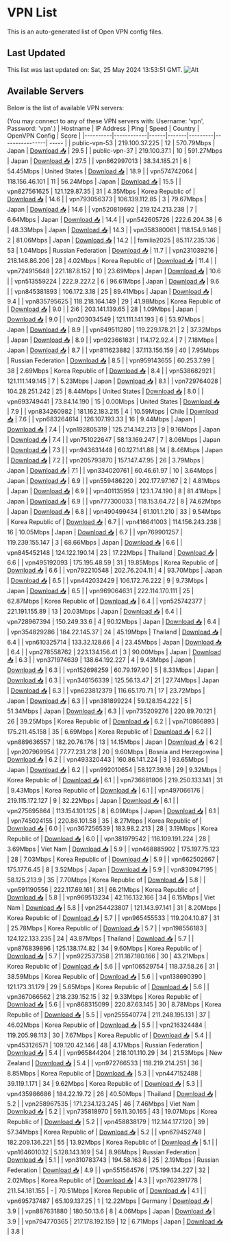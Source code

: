 # VPN List

This is an auto-generated list of Open VPN config files.

## Last Updated

This list was last updated on: Sat, 25 May 2024 13:53:51 GMT.
![Alt](https://repobeats.axiom.co/api/embed/186b98318ef1479477931607c1ad7d823f12451f.svg "Repobeats analytics image")

## Available Servers

Below is the list of available VPN servers:

(You may connect to any of these VPN servers with: Username: 'vpn', Password: 'vpn'.)
| Hostname | IP Address | Ping | Speed | Country | OpenVPN Config | Score |
|----------|------------|------|-------|---------|----------------| ----- |
| public-vpn-53 | 219.100.37.225 | 12 | 570.79Mbps | Japan | [Download 📥](./configs/server_0_JP.ovpn) | 29.5 |
| public-vpn-37 | 219.100.37.1 | 10 | 591.27Mbps | Japan | [Download 📥](./configs/server_1_JP.ovpn) | 27.5 |
| vpn862997013 | 38.34.185.21 | 6 | 54.45Mbps | United States | [Download 📥](./configs/server_2_US.ovpn) | 18.9 |
| vpn574742064 | 118.156.46.101 | 11 | 56.24Mbps | Japan | [Download 📥](./configs/server_3_JP.ovpn) | 15.5 |
| vpn827561625 | 121.129.87.35 | 31 | 4.35Mbps | Korea Republic of | [Download 📥](./configs/server_4_KR.ovpn) | 14.6 |
| vpn793056373 | 106.139.112.85 | 3 | 79.67Mbps | Japan | [Download 📥](./configs/server_5_JP.ovpn) | 14.6 |
| vpn520819692 | 219.124.213.238 | 7 | 6.64Mbps | Japan | [Download 📥](./configs/server_6_JP.ovpn) | 14.4 |
| vpn542605726 | 222.6.204.38 | 6 | 48.33Mbps | Japan | [Download 📥](./configs/server_7_JP.ovpn) | 14.3 |
| vpn358380061 | 118.154.9.146 | 2 | 81.06Mbps | Japan | [Download 📥](./configs/server_8_JP.ovpn) | 14.2 |
| familia2025 | 85.117.235.136 | 53 | 1.04Mbps | Russian Federation | [Download 📥](./configs/server_9_RU.ovpn) | 11.7 |
| vpn231039216 | 218.148.86.206 | 28 | 4.02Mbps | Korea Republic of | [Download 📥](./configs/server_10_KR.ovpn) | 11.4 |
| vpn724915648 | 221.187.8.152 | 10 | 23.69Mbps | Japan | [Download 📥](./configs/server_11_JP.ovpn) | 10.6 |
| vpn513559224 | 222.9.227.2 | 6 | 96.61Mbps | Japan | [Download 📥](./configs/server_12_JP.ovpn) | 9.6 |
| vpn845381893 | 106.172.3.18 | 25 | 89.41Mbps | Japan | [Download 📥](./configs/server_13_JP.ovpn) | 9.4 |
| vpn835795625 | 118.218.164.149 | 29 | 41.98Mbps | Korea Republic of | [Download 📥](./configs/server_14_KR.ovpn) | 9.0 |
| 2i6 | 203.141.139.65 | 28 | 1.09Mbps | Japan | [Download 📥](./configs/server_15_JP.ovpn) | 9.0 |
| vpn203034549 | 121.111.141.193 | 6 | 53.97Mbps | Japan | [Download 📥](./configs/server_16_JP.ovpn) | 8.9 |
| vpn849511280 | 119.229.178.21 | 2 | 37.32Mbps | Japan | [Download 📥](./configs/server_17_JP.ovpn) | 8.9 |
| vpn923661831 | 114.172.92.4 | 7 | 7.18Mbps | Japan | [Download 📥](./configs/server_18_JP.ovpn) | 8.7 |
| vpn811623882 | 37.113.156.159 | 40 | 7.95Mbps | Russian Federation | [Download 📥](./configs/server_19_RU.ovpn) | 8.5 |
| vpn959143655 | 60.253.7.99 | 38 | 2.69Mbps | Korea Republic of | [Download 📥](./configs/server_20_KR.ovpn) | 8.4 |
| vpn538682921 | 121.111.149.145 | 7 | 5.23Mbps | Japan | [Download 📥](./configs/server_21_JP.ovpn) | 8.1 |
| vpn729764028 | 104.28.251.242 | 25 | 8.44Mbps | United States | [Download 📥](./configs/server_22_US.ovpn) | 8.0 |
| vpn693749441 | 73.84.14.190 | 15 | 0.00Mbps | United States | [Download 📥](./configs/server_23_US.ovpn) | 7.9 |
| vpn834260982 | 181.162.183.215 | 4 | 10.59Mbps | Chile | [Download 📥](./configs/server_24_CL.ovpn) | 7.6 |
| vpn683264614 | 126.107.193.33 | 16 | 9.44Mbps | Japan | [Download 📥](./configs/server_25_JP.ovpn) | 7.4 |
| vpn192805319 | 125.214.142.213 | 9 | 9.16Mbps | Japan | [Download 📥](./configs/server_26_JP.ovpn) | 7.4 |
| vpn751022647 | 58.13.169.247 | 7 | 8.06Mbps | Japan | [Download 📥](./configs/server_27_JP.ovpn) | 7.3 |
| vpn943631448 | 60.127.141.88 | 14 | 8.46Mbps | Japan | [Download 📥](./configs/server_28_JP.ovpn) | 7.2 |
| vpn205793870 | 157.147.47.95 | 26 | 3.79Mbps | Japan | [Download 📥](./configs/server_29_JP.ovpn) | 7.1 |
| vpn334020761 | 60.46.61.97 | 10 | 3.64Mbps | Japan | [Download 📥](./configs/server_30_JP.ovpn) | 6.9 |
| vpn559486220 | 202.177.97.167 | 2 | 4.81Mbps | Japan | [Download 📥](./configs/server_31_JP.ovpn) | 6.9 |
| vpn401135959 | 123.1.74.190 | 8 | 81.41Mbps | Japan | [Download 📥](./configs/server_32_JP.ovpn) | 6.9 |
| vpn777300033 | 118.153.64.72 | 8 | 74.62Mbps | Japan | [Download 📥](./configs/server_33_JP.ovpn) | 6.8 |
| vpn490499434 | 61.101.1.210 | 33 | 9.54Mbps | Korea Republic of | [Download 📥](./configs/server_34_KR.ovpn) | 6.7 |
| vpn416641003 | 114.156.243.238 | 16 | 10.05Mbps | Japan | [Download 📥](./configs/server_35_JP.ovpn) | 6.7 |
| vpn769901257 | 119.239.155.147 | 3 | 68.66Mbps | Japan | [Download 📥](./configs/server_36_JP.ovpn) | 6.6 |
| vpn845452148 | 124.122.190.14 | 23 | 17.22Mbps | Thailand | [Download 📥](./configs/server_37_TH.ovpn) | 6.6 |
| vpn495192093 | 175.195.48.59 | 31 | 19.85Mbps | Korea Republic of | [Download 📥](./configs/server_38_KR.ovpn) | 6.6 |
| vpn792210548 | 202.76.204.11 | 4 | 93.70Mbps | Japan | [Download 📥](./configs/server_39_JP.ovpn) | 6.5 |
| vpn442032429 | 106.172.76.222 | 9 | 9.73Mbps | Japan | [Download 📥](./configs/server_40_JP.ovpn) | 6.5 |
| vpn969064631 | 222.114.170.111 | 25 | 62.87Mbps | Korea Republic of | [Download 📥](./configs/server_41_KR.ovpn) | 6.4 |
| vpn525742377 | 221.191.155.89 | 13 | 20.03Mbps | Japan | [Download 📥](./configs/server_42_JP.ovpn) | 6.4 |
| vpn728967394 | 150.249.33.6 | 4 | 90.12Mbps | Japan | [Download 📥](./configs/server_43_JP.ovpn) | 6.4 |
| vpn354829286 | 184.22.145.37 | 24 | 45.19Mbps | Thailand | [Download 📥](./configs/server_44_TH.ovpn) | 6.4 |
| vpn610325714 | 133.32.128.66 | 4 | 23.45Mbps | Japan | [Download 📥](./configs/server_45_JP.ovpn) | 6.4 |
| vpn278558762 | 223.134.156.41 | 3 | 90.00Mbps | Japan | [Download 📥](./configs/server_46_JP.ovpn) | 6.3 |
| vpn371974639 | 138.64.192.227 | 4 | 9.43Mbps | Japan | [Download 📥](./configs/server_47_JP.ovpn) | 6.3 |
| vpn152698259 | 60.79.197.90 | 5 | 8.33Mbps | Japan | [Download 📥](./configs/server_48_JP.ovpn) | 6.3 |
| vpn346156339 | 125.56.13.47 | 21 | 27.74Mbps | Japan | [Download 📥](./configs/server_49_JP.ovpn) | 6.3 |
| vpn623812379 | 116.65.170.71 | 17 | 23.72Mbps | Japan | [Download 📥](./configs/server_50_JP.ovpn) | 6.3 |
| vpn381899224 | 59.128.154.222 | 5 | 51.34Mbps | Japan | [Download 📥](./configs/server_51_JP.ovpn) | 6.3 |
| vpn735209276 | 220.89.70.121 | 26 | 39.25Mbps | Korea Republic of | [Download 📥](./configs/server_52_KR.ovpn) | 6.2 |
| vpn710866893 | 175.211.45.158 | 35 | 6.69Mbps | Korea Republic of | [Download 📥](./configs/server_53_KR.ovpn) | 6.2 |
| vpn889636557 | 182.20.76.176 | 13 | 14.15Mbps | Japan | [Download 📥](./configs/server_54_JP.ovpn) | 6.2 |
| vpn207969954 | 77.77.231.218 | 20 | 9.60Mbps | Bosnia and Herzegowina | [Download 📥](./configs/server_55_BA.ovpn) | 6.2 |
| vpn493320443 | 160.86.141.224 | 3 | 93.65Mbps | Japan | [Download 📥](./configs/server_56_JP.ovpn) | 6.2 |
| vpn992010654 | 58.127.39.16 | 29 | 9.32Mbps | Korea Republic of | [Download 📥](./configs/server_57_KR.ovpn) | 6.1 |
| vpn736681806 | 219.250.133.141 | 31 | 9.43Mbps | Korea Republic of | [Download 📥](./configs/server_58_KR.ovpn) | 6.1 |
| vpn497066176 | 219.115.172.127 | 9 | 32.22Mbps | Japan | [Download 📥](./configs/server_59_JP.ovpn) | 6.1 |
| vpn275695864 | 113.154.101.125 | 8 | 6.09Mbps | Japan | [Download 📥](./configs/server_60_JP.ovpn) | 6.1 |
| vpn745024155 | 220.86.101.58 | 35 | 8.27Mbps | Korea Republic of | [Download 📥](./configs/server_61_KR.ovpn) | 6.0 |
| vpn367256539 | 183.98.2.213 | 28 | 3.19Mbps | Korea Republic of | [Download 📥](./configs/server_62_KR.ovpn) | 6.0 |
| vpn381979542 | 116.109.191.224 | 28 | 3.69Mbps | Viet Nam | [Download 📥](./configs/server_63_VN.ovpn) | 5.9 |
| vpn468885902 | 175.197.75.123 | 28 | 7.03Mbps | Korea Republic of | [Download 📥](./configs/server_64_KR.ovpn) | 5.9 |
| vpn662502667 | 175.177.6.45 | 8 | 3.52Mbps | Japan | [Download 📥](./configs/server_65_JP.ovpn) | 5.9 |
| vpn830947195 | 58.125.213.9 | 35 | 7.70Mbps | Korea Republic of | [Download 📥](./configs/server_66_KR.ovpn) | 5.8 |
| vpn591190556 | 222.117.69.161 | 31 | 66.21Mbps | Korea Republic of | [Download 📥](./configs/server_67_KR.ovpn) | 5.8 |
| vpn969513234 | 42.116.132.166 | 34 | 6.15Mbps | Viet Nam | [Download 📥](./configs/server_68_VN.ovpn) | 5.8 |
| vpn254423807 | 121.143.97.141 | 31 | 8.20Mbps | Korea Republic of | [Download 📥](./configs/server_69_KR.ovpn) | 5.7 |
| vpn965455533 | 119.204.10.87 | 31 | 25.78Mbps | Korea Republic of | [Download 📥](./configs/server_70_KR.ovpn) | 5.7 |
| vpn198556183 | 124.122.133.235 | 24 | 43.87Mbps | Thailand | [Download 📥](./configs/server_71_TH.ovpn) | 5.7 |
| vpn876839896 | 125.138.174.82 | 34 | 9.60Mbps | Korea Republic of | [Download 📥](./configs/server_72_KR.ovpn) | 5.7 |
| vpn922537358 | 211.187.180.166 | 30 | 43.21Mbps | Korea Republic of | [Download 📥](./configs/server_73_KR.ovpn) | 5.6 |
| vpn106529754 | 118.37.58.26 | 31 | 38.59Mbps | Korea Republic of | [Download 📥](./configs/server_74_KR.ovpn) | 5.6 |
| vpn138690390 | 121.173.31.179 | 29 | 5.65Mbps | Korea Republic of | [Download 📥](./configs/server_75_KR.ovpn) | 5.6 |
| vpn367066562 | 218.239.152.15 | 32 | 9.33Mbps | Korea Republic of | [Download 📥](./configs/server_76_KR.ovpn) | 5.6 |
| vpn868315099 | 220.87.63.145 | 30 | 8.78Mbps | Korea Republic of | [Download 📥](./configs/server_77_KR.ovpn) | 5.5 |
| vpn255540774 | 211.248.195.131 | 37 | 46.02Mbps | Korea Republic of | [Download 📥](./configs/server_78_KR.ovpn) | 5.5 |
| vpn216324484 | 119.205.98.113 | 30 | 7.67Mbps | Korea Republic of | [Download 📥](./configs/server_79_KR.ovpn) | 5.4 |
| vpn453126571 | 109.120.42.146 | 48 | 4.17Mbps | Russian Federation | [Download 📥](./configs/server_80_RU.ovpn) | 5.4 |
| vpn965844204 | 218.101.110.29 | 34 | 21.53Mbps | New Zealand | [Download 📥](./configs/server_81_NZ.ovpn) | 5.4 |
| vpn972766533 | 118.219.214.251 | 36 | 8.85Mbps | Korea Republic of | [Download 📥](./configs/server_82_KR.ovpn) | 5.3 |
| vpn447152488 | 39.119.1.171 | 34 | 9.62Mbps | Korea Republic of | [Download 📥](./configs/server_83_KR.ovpn) | 5.3 |
| vpn435986686 | 184.22.19.72 | 26 | 40.50Mbps | Thailand | [Download 📥](./configs/server_84_TH.ovpn) | 5.2 |
| vpn258967535 | 171.234.123.245 | 46 | 7.46Mbps | Viet Nam | [Download 📥](./configs/server_85_VN.ovpn) | 5.2 |
| vpn735818970 | 59.11.30.165 | 43 | 19.07Mbps | Korea Republic of | [Download 📥](./configs/server_86_KR.ovpn) | 5.2 |
| vpn458838179 | 112.144.177.120 | 39 | 57.34Mbps | Korea Republic of | [Download 📥](./configs/server_87_KR.ovpn) | 5.2 |
| vpn679452748 | 182.209.136.221 | 55 | 13.92Mbps | Korea Republic of | [Download 📥](./configs/server_88_KR.ovpn) | 5.1 |
| vpn164601032 | 5.128.143.169 | 54 | 8.96Mbps | Russian Federation | [Download 📥](./configs/server_89_RU.ovpn) | 5.1 |
| vpn310783743 | 194.58.163.6 | 25 | 2.19Mbps | Russian Federation | [Download 📥](./configs/server_90_RU.ovpn) | 4.9 |
| vpn551564576 | 175.199.134.227 | 32 | 2.02Mbps | Korea Republic of | [Download 📥](./configs/server_91_KR.ovpn) | 4.3 |
| vpn762391778 | 211.54.181.155 | - | 70.51Mbps | Korea Republic of | [Download 📥](./configs/server_92_KR.ovpn) | 4.1 |
| vpn695737487 | 65.109.137.25 | 1 | 12.22Mbps | Germany | [Download 📥](./configs/server_93_DE.ovpn) | 3.9 |
| vpn887631880 | 180.50.13.6 | 8 | 4.06Mbps | Japan | [Download 📥](./configs/server_94_JP.ovpn) | 3.9 |
| vpn794770365 | 217.178.192.159 | 12 | 6.71Mbps | Japan | [Download 📥](./configs/server_95_JP.ovpn) | 3.8 |
